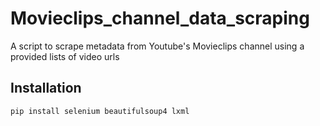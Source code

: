 # Movieclips_channel_data_scraping
A script to scrape metadata from Youtube's Movieclips channel using a provided lists of video urls

## Installation
`pip install selenium beautifulsoup4 lxml`
